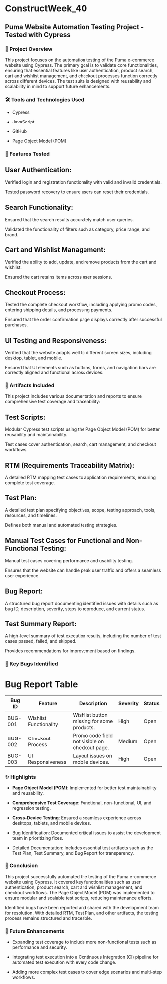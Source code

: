 # ConstructWeek_40
## Puma Website Automation Testing Project - Tested with Cypress
### 📌 Project Overview

This project focuses on the automation testing of the Puma e-commerce website using Cypress. The primary goal is to validate core functionalities, ensuring that essential features like user authentication, product search, cart and wishlist management, and checkout processes function correctly across different devices. The test suite is designed with reusability and scalability in mind to support future enhancements.
### 🛠️ Tools and Technologies Used

- Cypress

- JavaScript

- GitHub

- Page Object Model (POM)
### 📂 Features Tested

## User Authentication:

Verified login and registration functionality with valid and invalid credentials.

Tested password recovery to ensure users can reset their credentials.

## Search Functionality:

Ensured that the search results accurately match user queries.

Validated the functionality of filters such as category, price range, and brand.

## Cart and Wishlist Management:

Verified the ability to add, update, and remove products from the cart and wishlist.

Ensured the cart retains items across user sessions.

## Checkout Process:

Tested the complete checkout workflow, including applying promo codes, entering shipping details, and processing payments.

Ensured that the order confirmation page displays correctly after successful purchases.

## UI Testing and Responsiveness:

Verified that the website adapts well to different screen sizes, including desktop, tablet, and mobile.

Ensured that UI elements such as buttons, forms, and navigation bars are correctly aligned and functional across devices.
### 📄 Artifacts Included

This project includes various documentation and reports to ensure comprehensive test coverage and traceability:

## Test Scripts:

Modular Cypress test scripts using the Page Object Model (POM) for better reusability and maintainability.

Test cases cover authentication, search, cart management, and checkout workflows.

## RTM (Requirements Traceability Matrix):

A detailed RTM mapping test cases to application requirements, ensuring complete test coverage.

## Test Plan:

A detailed test plan specifying objectives, scope, testing approach, tools, resources, and timelines.

Defines both manual and automated testing strategies.


## Manual Test Cases for Functional and  Non-Functional Testing:

Manual test cases covering performance and usability testing.

Ensures that the website can handle peak user traffic and offers a seamless user experience.

## Bug Report:

A structured bug report documenting identified issues with details such as bug ID, description, severity, steps to reproduce, and current status.

## Test Summary Report:

A high-level summary of test execution results, including the number of test cases passed, failed, and skipped.

Provides recommendations for improvement based on findings.
### 🐞 Key Bugs Identified

# Bug Report Table

| Bug ID  | Feature              | Description                                  | Severity | Status |
|---------|----------------------|----------------------------------------------|----------|--------|
| BUG-001 | Wishlist Functionality | Wishlist button missing for some products.  | High     | Open   |
| BUG-002 | Checkout Process      | Promo code field not visible on checkout page. | Medium  | Open   |
| BUG-003 | UI Responsiveness     | Layout issues on mobile devices.            | High     | Open   |


### ✨ Highlights

- **Page Object Model (POM)**: Implemented for better test maintainability and reusability.

- **Comprehensive Test Coverage**: Functional, non-functional, UI, and regression testing.

- **Cross-Device Testing**: Ensured a seamless experience across desktops, tablets, and mobile devices.

- Bug Identification: Documented critical issues to assist the development team in prioritizing fixes.

- Detailed Documentation: Includes essential test artifacts such as the Test Plan, Test Summary, and Bug Report for transparency.

### 📝 Conclusion

This project successfully automated the testing of the Puma e-commerce website using Cypress. It covered key functionalities such as user authentication, product search, cart and wishlist management, and checkout workflows. The Page Object Model (POM) was implemented to ensure modular and scalable test scripts, reducing maintenance efforts.

Identified bugs have been reported and shared with the development team for resolution. With detailed RTM, Test Plan, and other artifacts, the testing process remains structured and traceable.

### 🚀 Future Enhancements

- Expanding test coverage to include more non-functional tests such as performance and security.

- Integrating test execution into a Continuous Integration (CI) pipeline for automated test execution with every code change.

- Adding more complex test cases to cover edge scenarios and multi-step workflows.

